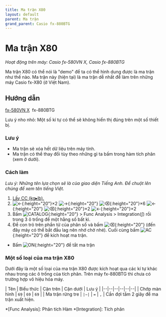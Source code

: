 ```yaml
---
title: Ma trận X80
layout: default
parent: Ma trận
grand_parent: Casio fx-880BTG
---
```


# Ma trận X80
*Hoạt động trên máy: Casio fx-580VN X, Casio fx-880BTG*

Ma trận X80 có thể nói là "demo" để ta có thể hình dung được là ma trận như thế nào. Ma trận này (hiện tại) là ma trận dễ nhất để làm trên những máy Casio fx-X80 (ở Việt Nam).

## Hướng dẫn
[fx-580VN X](/thu-vien-ma-tran/docs/fx580vnx/ma-tran/ma-tran-x80.html#hướng-dẫn)&nbsp; fx-880BTG

Lưu ý nho nhỏ: Một số kí tự có thể sẽ không hiển thị đúng trên một số thiết bị.

### Lưu ý
- Ma trận sẽ xóa hết dữ liệu trên máy tính.
- Ma trận có thể thay đổi tùy theo những gì ta bấm trong hàm tích phân (xem ở dưới).

### Cách làm
*Lưu ý: Những tên lựa chọn sẽ là của giao diện Tiếng Anh. Để chuột lên chúng để xem tên tiếng Việt.*

1. [Lấy CC (kg▸lb).](/thu-vien-ma-tran/docs/fx880btg/loi-may-tinh/cc.html#cách-bấm)
2. ![←]{:height="20"}×2 ![→]{:height="20"} ![⌫]{:height="20"}×6 ![←]{:height="20"} ![⌫]{:height="20"}×2 ![←]{:height="20"}×2
8. Bấm ![CATALOG]{:height="20"} \> Func Analysis \> Integration(∫) rồi trong 3 ô trống để một hằng số bất kì.
9. Để con trỏ trên phần tử của phân số và bấm ![⌫]{:height="20"} (đến đây máy có thể bắt đầu lag nên nhớ chờ nhé). Cuối cùng bấm ![AC]{:height="20"} để kích hoạt ma trận.

- Bấm ![ON]{:height="20"} để tắt ma trận

### Một số loại của ma trận X80
Dưới đây là một số loại của ma trận X80 được kích hoạt qua các kí tự khác nhau trong các ô trống của tích phân. Trên máy fx-880BTG thì chưa có trường hợp vô hiệu hóa máy.

| Tên | Biểu thức | Cận trên | Cận dưới | Lưu ý |
|--|--|--|--|--|--|
| Chớp màn hình | `69` | `69` | `69` |
| Ma trận rừng tre | `|−|` | `=` | `,` | Cần đợi tầm 2 giây để ma trận xuất hiện.

[ON]: /thu-vien-ma-tran/images/fx880btg/on.png
[HOME]: /thu-vien-ma-tran/images/fx880btg/home.png
[VARIABLE]: /thu-vien-ma-tran/images/fx880btg/variable.png
[←]: /thu-vien-ma-tran/images/fx880btg/left.png
[→]: /thu-vien-ma-tran/images/fx880btg/right.png
[︽]: /thu-vien-ma-tran/images/fx880btg/pageup.png
[CATALOG]: /thu-vien-ma-tran/images/fx880btg/catalog.png
[⌫]: /thu-vien-ma-tran/images/fx880btg/del.png
[AC]: /thu-vien-ma-tran/images/fx880btg/ac.png
[EXE]: /thu-vien-ma-tran/images/fx880btg/exe.png

<!-- abbreviations for kramdown -->
*[Func Analysis]: Phân tích Hàm
*[Integration]: Tích phân
